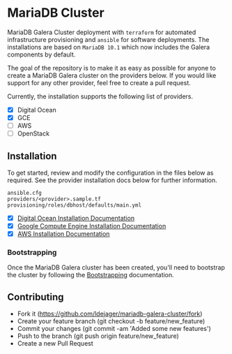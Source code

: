 # MariaDB Cluster

MariaDB Galera Cluster deployment with `terraform` for automated infrastructure provisioning and `ansible` for software deployments. The installations are based on `MariaDB 10.1` which now includes the Galera components by default.

The goal of the repository is to make it as easy as possible for anyone to create a MariaDB Galera cluster on the providers below. If you would like support for any other provider, feel free to create a pull request.

Currently, the installation supports the following list of providers.

- [x] Digital Ocean
- [x] GCE
- [ ] AWS
- [ ] OpenStack

## Installation

To get started, review and modify the configuration in the files below as required. See the provider installation docs below for further information.

```shell
ansible.cfg
providers/<provider>.sample.tf
provisioning/roles/dbhost/defaults/main.yml
```

- [x] [Digital Ocean Installation Documentation](docs/digitalocean.md)
- [x] [Google Compute Engine Installation Documentation](docs/gce.md)
- [x] [AWS Installation Documentation](docs/aws.md)

### Bootstrapping

Once the MariaDB Galera cluster has been created, you'll need to bootstrap the cluster by following the [Bootstrapping](docs/bootstrapping.md) documentation.

## Contributing

- Fork it (https://github.com/ldejager/mariadb-galera-cluster/fork)
- Create your feature branch (git checkout -b feature/new_feature)
- Commit your changes (git commit -am 'Added some new features')
- Push to the branch (git push origin feature/new_feature)
- Create a new Pull Request
